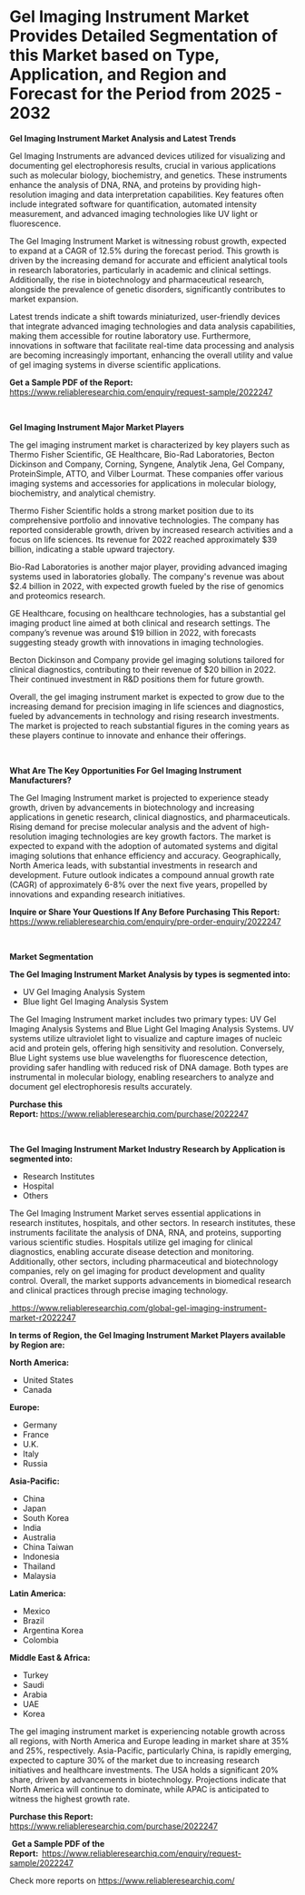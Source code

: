 <p><h1>Gel Imaging Instrument Market Provides Detailed Segmentation of this Market based on Type, Application, and Region and Forecast for the Period from 2025 - 2032</h1></p><p><strong>Gel Imaging Instrument Market Analysis and Latest Trends</strong></p>
<p><p>Gel Imaging Instruments are advanced devices utilized for visualizing and documenting gel electrophoresis results, crucial in various applications such as molecular biology, biochemistry, and genetics. These instruments enhance the analysis of DNA, RNA, and proteins by providing high-resolution imaging and data interpretation capabilities. Key features often include integrated software for quantification, automated intensity measurement, and advanced imaging technologies like UV light or fluorescence.</p><p>The Gel Imaging Instrument Market is witnessing robust growth, expected to expand at a CAGR of 12.5% during the forecast period. This growth is driven by the increasing demand for accurate and efficient analytical tools in research laboratories, particularly in academic and clinical settings. Additionally, the rise in biotechnology and pharmaceutical research, alongside the prevalence of genetic disorders, significantly contributes to market expansion.</p><p>Latest trends indicate a shift towards miniaturized, user-friendly devices that integrate advanced imaging technologies and data analysis capabilities, making them accessible for routine laboratory use. Furthermore, innovations in software that facilitate real-time data processing and analysis are becoming increasingly important, enhancing the overall utility and value of gel imaging systems in diverse scientific applications.</p></p>
<p><strong>Get a Sample PDF of the Report:&nbsp;</strong> <a href="https://www.reliableresearchiq.com/enquiry/request-sample/2022247?utm_campaign=3009&utm_medium=2&utm_source=Github&utm_content=ia&utm_term=29032025&utm_id=gel-imaging-instrument">https://www.reliableresearchiq.com/enquiry/request-sample/2022247</a></p>
<p>&nbsp;</p>
<p><strong>Gel Imaging Instrument Major Market Players</strong></p>
<p><p>The gel imaging instrument market is characterized by key players such as Thermo Fisher Scientific, GE Healthcare, Bio-Rad Laboratories, Becton Dickinson and Company, Corning, Syngene, Analytik Jena, Gel Company, ProteinSimple, ATTO, and Vilber Lourmat. These companies offer various imaging systems and accessories for applications in molecular biology, biochemistry, and analytical chemistry.</p><p>Thermo Fisher Scientific holds a strong market position due to its comprehensive portfolio and innovative technologies. The company has reported considerable growth, driven by increased research activities and a focus on life sciences. Its revenue for 2022 reached approximately $39 billion, indicating a stable upward trajectory.</p><p>Bio-Rad Laboratories is another major player, providing advanced imaging systems used in laboratories globally. The company's revenue was about $2.4 billion in 2022, with expected growth fueled by the rise of genomics and proteomics research.</p><p>GE Healthcare, focusing on healthcare technologies, has a substantial gel imaging product line aimed at both clinical and research settings. The company’s revenue was around $19 billion in 2022, with forecasts suggesting steady growth with innovations in imaging technologies.</p><p>Becton Dickinson and Company provide gel imaging solutions tailored for clinical diagnostics, contributing to their revenue of $20 billion in 2022. Their continued investment in R&D positions them for future growth.</p><p>Overall, the gel imaging instrument market is expected to grow due to the increasing demand for precision imaging in life sciences and diagnostics, fueled by advancements in technology and rising research investments. The market is projected to reach substantial figures in the coming years as these players continue to innovate and enhance their offerings.</p></p>
<p>&nbsp;</p>
<p><strong>What Are The Key Opportunities For Gel Imaging Instrument Manufacturers?</strong></p>
<p><p>The Gel Imaging Instrument market is projected to experience steady growth, driven by advancements in biotechnology and increasing applications in genetic research, clinical diagnostics, and pharmaceuticals. Rising demand for precise molecular analysis and the advent of high-resolution imaging technologies are key growth factors. The market is expected to expand with the adoption of automated systems and digital imaging solutions that enhance efficiency and accuracy. Geographically, North America leads, with substantial investments in research and development. Future outlook indicates a compound annual growth rate (CAGR) of approximately 6-8% over the next five years, propelled by innovations and expanding research initiatives.</p></p>
<p><strong>Inquire or Share Your Questions If Any Before Purchasing This Report:</strong> <a href="https://www.reliableresearchiq.com/enquiry/pre-order-enquiry/2022247?utm_campaign=3009&utm_medium=2&utm_source=Github&utm_content=ia&utm_term=29032025&utm_id=gel-imaging-instrument">https://www.reliableresearchiq.com/enquiry/pre-order-enquiry/2022247</a></p>
<p>&nbsp;</p>
<p><strong>Market Segmentation</strong></p>
<p><strong>The Gel Imaging Instrument Market Analysis by types is segmented into:</strong></p>
<p><ul><li>UV Gel Imaging Analysis System</li><li>Blue light Gel Imaging Analysis System</li></ul></p>
<p><p>The Gel Imaging Instrument market includes two primary types: UV Gel Imaging Analysis Systems and Blue Light Gel Imaging Analysis Systems. UV systems utilize ultraviolet light to visualize and capture images of nucleic acid and protein gels, offering high sensitivity and resolution. Conversely, Blue Light systems use blue wavelengths for fluorescence detection, providing safer handling with reduced risk of DNA damage. Both types are instrumental in molecular biology, enabling researchers to analyze and document gel electrophoresis results accurately.</p></p>
<p><strong>Purchase this Report:&nbsp;</strong><a href="https://www.reliableresearchiq.com/purchase/2022247?utm_campaign=3009&utm_medium=2&utm_source=Github&utm_content=ia&utm_term=29032025&utm_id=gel-imaging-instrument">https://www.reliableresearchiq.com/purchase/2022247</a></p>
<p>&nbsp;</p>
<p><strong>The Gel Imaging Instrument Market Industry Research by Application is segmented into:</strong></p>
<p><ul><li>Research Institutes</li><li>Hospital</li><li>Others</li></ul></p>
<p><p>The Gel Imaging Instrument Market serves essential applications in research institutes, hospitals, and other sectors. In research institutes, these instruments facilitate the analysis of DNA, RNA, and proteins, supporting various scientific studies. Hospitals utilize gel imaging for clinical diagnostics, enabling accurate disease detection and monitoring. Additionally, other sectors, including pharmaceutical and biotechnology companies, rely on gel imaging for product development and quality control. Overall, the market supports advancements in biomedical research and clinical practices through precise imaging technology.</p></p>
<p><a href="https://www.reliableresearchiq.com/global-gel-imaging-instrument-market-r2022247?utm_campaign=3009&utm_medium=2&utm_source=Github&utm_content=ia&utm_term=29032025&utm_id=gel-imaging-instrument">&nbsp;https://www.reliableresearchiq.com/global-gel-imaging-instrument-market-r2022247</a></p>
<p><strong>In terms of Region, the Gel Imaging Instrument Market Players available by Region are:</strong></p>
<p>
    <p> <strong> North America: </strong>
        <ul>
            <li>United States</li>
            <li>Canada</li>
        </ul>
        </p> 
    <p> <strong> Europe: </strong>
        <ul>
            <li>Germany</li>
            <li>France</li>
            <li>U.K.</li>
            <li>Italy</li>
            <li>Russia</li>
        </ul>
        </p> 
    <p> <strong> Asia-Pacific: </strong>
        <ul>
            <li>China</li>
            <li>Japan</li>
            <li>South Korea</li>
            <li>India</li>
            <li>Australia</li>
            <li>China Taiwan</li>
            <li>Indonesia</li>
            <li>Thailand</li>
            <li>Malaysia</li>
        </ul>
        </p> 
    <p> <strong> Latin America: </strong>
        <ul>
            <li>Mexico</li>
            <li>Brazil</li>
            <li>Argentina Korea</li>
            <li>Colombia</li>
        </ul>
        </p> 
    <p> <strong> Middle East & Africa: </strong>
        <ul>
            <li>Turkey</li>
            <li>Saudi</li>
            <li>Arabia</li>
            <li>UAE</li>
            <li>Korea</li>
        </ul>
    </p>
    </p>
<p><p>The gel imaging instrument market is experiencing notable growth across all regions, with North America and Europe leading in market share at 35% and 25%, respectively. Asia-Pacific, particularly China, is rapidly emerging, expected to capture 30% of the market due to increasing research initiatives and healthcare investments. The USA holds a significant 20% share, driven by advancements in biotechnology. Projections indicate that North America will continue to dominate, while APAC is anticipated to witness the highest growth rate.</p></p>
<p><strong>Purchase this Report: </strong><a href="https://www.reliableresearchiq.com/purchase/2022247?utm_campaign=3009&utm_medium=2&utm_source=Github&utm_content=ia&utm_term=29032025&utm_id=gel-imaging-instrument">https://www.reliableresearchiq.com/purchase/2022247</a></p>
<p>&nbsp;<strong>Get a Sample PDF of the Report:&nbsp;&nbsp;</strong><a href="https://www.reliableresearchiq.com/enquiry/request-sample/2022247?utm_campaign=3009&utm_medium=2&utm_source=Github&utm_content=ia&utm_term=29032025&utm_id=gel-imaging-instrument">https://www.reliableresearchiq.com/enquiry/request-sample/2022247</a></p>
<p><strong></strong></p>
<p>Check more reports on <a href="https://www.reliableresearchiq.com/?utm_campaign=3009&utm_medium=2&utm_source=Github&utm_content=ia&utm_term=29032025&utm_id=gel-imaging-instrument">https://www.reliableresearchiq.com/</a></p>